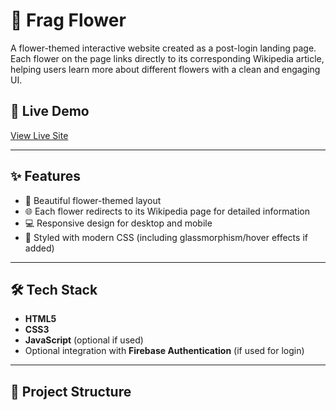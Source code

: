 # 🌸 Frag Flower

A flower-themed interactive website created as a post-login landing page. Each flower on the page links directly to its corresponding Wikipedia article, helping users learn more about different flowers with a clean and engaging UI.

## 🔗 Live Demo

[View Live Site](https://frag-flower.web.app)

---

## ✨ Features

- 🌼 Beautiful flower-themed layout
- 🌐 Each flower redirects to its Wikipedia page for detailed information
- 💻 Responsive design for desktop and mobile
- 🎨 Styled with modern CSS (including glassmorphism/hover effects if added)

---

## 🛠️ Tech Stack

- **HTML5**
- **CSS3**
- **JavaScript** (optional if used)
- Optional integration with **Firebase Authentication** (if used for login)

---

## 📁 Project Structure

